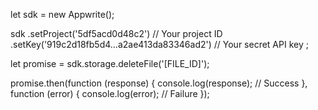 let sdk = new Appwrite();

sdk
    .setProject('5df5acd0d48c2') // Your project ID
    .setKey('919c2d18fb5d4...a2ae413da83346ad2') // Your secret API key
;

let promise = sdk.storage.deleteFile('[FILE_ID]');

promise.then(function (response) {
    console.log(response); // Success
}, function (error) {
    console.log(error); // Failure
});